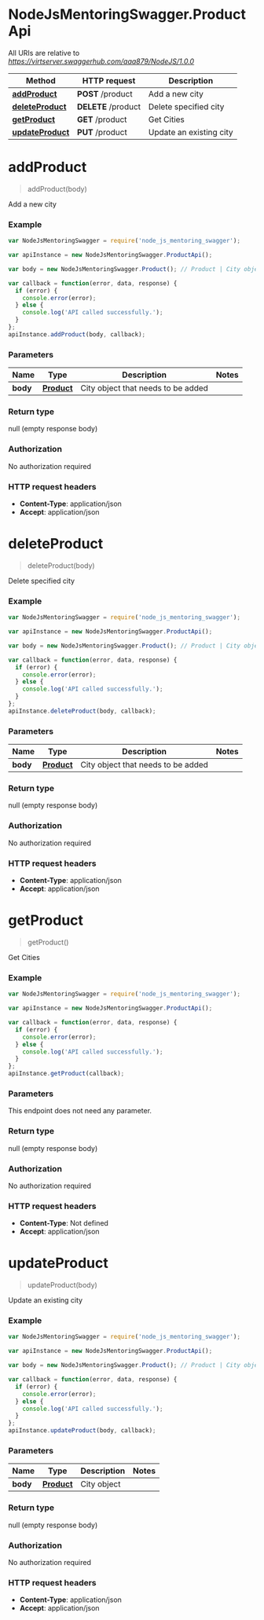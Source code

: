 # NodeJsMentoringSwagger.ProductApi

All URIs are relative to _https://virtserver.swaggerhub.com/aaa879/NodeJS/1.0.0_

| Method                                           | HTTP request        | Description             |
| ------------------------------------------------ | ------------------- | ----------------------- |
| [**addProduct**](ProductApi.md#addProduct)       | **POST** /product   | Add a new city          |
| [**deleteProduct**](ProductApi.md#deleteProduct) | **DELETE** /product | Delete specified city   |
| [**getProduct**](ProductApi.md#getProduct)       | **GET** /product    | Get Cities              |
| [**updateProduct**](ProductApi.md#updateProduct) | **PUT** /product    | Update an existing city |

<a name="addProduct"></a>

# **addProduct**

> addProduct(body)

Add a new city

### Example

```javascript
var NodeJsMentoringSwagger = require('node_js_mentoring_swagger');

var apiInstance = new NodeJsMentoringSwagger.ProductApi();

var body = new NodeJsMentoringSwagger.Product(); // Product | City object that needs to be added

var callback = function(error, data, response) {
  if (error) {
    console.error(error);
  } else {
    console.log('API called successfully.');
  }
};
apiInstance.addProduct(body, callback);
```

### Parameters

| Name     | Type                      | Description                        | Notes |
| -------- | ------------------------- | ---------------------------------- | ----- |
| **body** | [**Product**](Product.md) | City object that needs to be added |

### Return type

null (empty response body)

### Authorization

No authorization required

### HTTP request headers

- **Content-Type**: application/json
- **Accept**: application/json

<a name="deleteProduct"></a>

# **deleteProduct**

> deleteProduct(body)

Delete specified city

### Example

```javascript
var NodeJsMentoringSwagger = require('node_js_mentoring_swagger');

var apiInstance = new NodeJsMentoringSwagger.ProductApi();

var body = new NodeJsMentoringSwagger.Product(); // Product | City object that needs to be added

var callback = function(error, data, response) {
  if (error) {
    console.error(error);
  } else {
    console.log('API called successfully.');
  }
};
apiInstance.deleteProduct(body, callback);
```

### Parameters

| Name     | Type                      | Description                        | Notes |
| -------- | ------------------------- | ---------------------------------- | ----- |
| **body** | [**Product**](Product.md) | City object that needs to be added |

### Return type

null (empty response body)

### Authorization

No authorization required

### HTTP request headers

- **Content-Type**: application/json
- **Accept**: application/json

<a name="getProduct"></a>

# **getProduct**

> getProduct()

Get Cities

### Example

```javascript
var NodeJsMentoringSwagger = require('node_js_mentoring_swagger');

var apiInstance = new NodeJsMentoringSwagger.ProductApi();

var callback = function(error, data, response) {
  if (error) {
    console.error(error);
  } else {
    console.log('API called successfully.');
  }
};
apiInstance.getProduct(callback);
```

### Parameters

This endpoint does not need any parameter.

### Return type

null (empty response body)

### Authorization

No authorization required

### HTTP request headers

- **Content-Type**: Not defined
- **Accept**: application/json

<a name="updateProduct"></a>

# **updateProduct**

> updateProduct(body)

Update an existing city

### Example

```javascript
var NodeJsMentoringSwagger = require('node_js_mentoring_swagger');

var apiInstance = new NodeJsMentoringSwagger.ProductApi();

var body = new NodeJsMentoringSwagger.Product(); // Product | City object

var callback = function(error, data, response) {
  if (error) {
    console.error(error);
  } else {
    console.log('API called successfully.');
  }
};
apiInstance.updateProduct(body, callback);
```

### Parameters

| Name     | Type                      | Description | Notes |
| -------- | ------------------------- | ----------- | ----- |
| **body** | [**Product**](Product.md) | City object |

### Return type

null (empty response body)

### Authorization

No authorization required

### HTTP request headers

- **Content-Type**: application/json
- **Accept**: application/json
